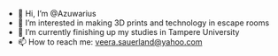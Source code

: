 - 👋 Hi, I’m @Azuwarius
- 👀 I’m interested in making 3D prints and technology in escape rooms
- 🌱 I’m currently finishing up my studies in Tampere University 
- 📫 How to reach me: veera.sauerland@yahoo.com

<!---
Azuwarius/Azuwarius is a ✨ special ✨ repository because its `README.md` (this file) appears on your GitHub profile.
You can click the Preview link to take a look at your changes.
--->
